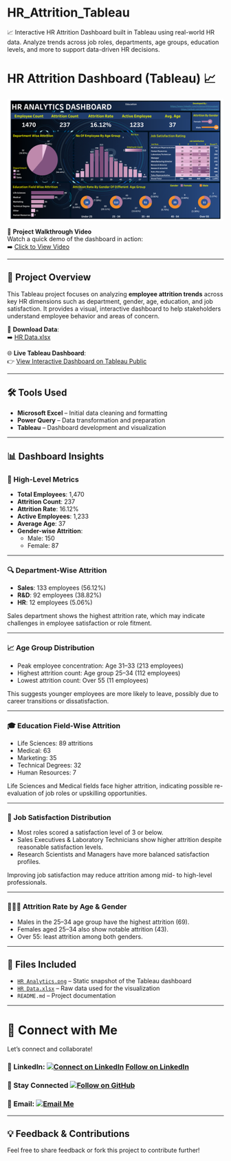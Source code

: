 # HR_Attrition_Tableau
📈 Interactive HR Attrition Dashboard built in Tableau using real-world HR data. Analyze trends across job roles, departments, age groups, education levels, and more to support data-driven HR decisions.

# HR Attrition Dashboard (Tableau) 📈

![HR Analytics](https://github.com/datawithbiswajeet/HR_Attrition_Tableau/blob/main/HR%20Analytics.png)

🎥 **Project Walkthrough Video**  
Watch a quick demo of the dashboard in action:  
➡️ [Click to View Video](https://github.com/datawithbiswajeet/HR_Attrition_Tableau/blob/main/hr%20attrition%20tableau.mp4)

---

## 📌 Project Overview

This Tableau project focuses on analyzing **employee attrition trends** across key HR dimensions such as department, gender, age, education, and job satisfaction. It provides a visual, interactive dashboard to help stakeholders understand employee behavior and areas of concern.

📂 **Download Data**:  
➡️ [HR Data.xlsx](https://github.com/datawithbiswajeet/HR_Attrition_Tableau/blob/main/HR%20Data.xlsx)

🌐 **Live Tableau Dashboard**:  
👉 [View Interactive Dashboard on Tableau Public](https://public.tableau.com/views/hrattritiondash/HRAnalytics?:language=en-US&publish=yes&:sid=&:redirect=auth&:display_count=n&:origin=viz_share_link)

---

## 🛠️ Tools Used

- **Microsoft Excel** – Initial data cleaning and formatting  
- **Power Query** – Data transformation and preparation  
- **Tableau** – Dashboard development and visualization

---

## 📊 Dashboard Insights

### 🔹 High-Level Metrics

- **Total Employees**: 1,470  
- **Attrition Count**: 237  
- **Attrition Rate**: 16.12%  
- **Active Employees**: 1,233  
- **Average Age**: 37  
- **Gender-wise Attrition**:  
  - Male: 150  
  - Female: 87  

---

### 🔍 Department-Wise Attrition

- **Sales**: 133 employees (56.12%)  
- **R&D**: 92 employees (38.82%)  
- **HR**: 12 employees (5.06%)

Sales department shows the highest attrition rate, which may indicate challenges in employee satisfaction or role fitment.

---

### 📈 Age Group Distribution

- Peak employee concentration: Age 31–33 (213 employees)
- Highest attrition count: Age group 25–34 (112 employees)
- Lowest attrition count: Over 55 (11 employees)

This suggests younger employees are more likely to leave, possibly due to career transitions or dissatisfaction.

---

### 🎓 Education Field-Wise Attrition

- Life Sciences: 89 attritions  
- Medical: 63  
- Marketing: 35  
- Technical Degrees: 32  
- Human Resources: 7  

Life Sciences and Medical fields face higher attrition, indicating possible re-evaluation of job roles or upskilling opportunities.

---

### 💼 Job Satisfaction Distribution

- Most roles scored a satisfaction level of 3 or below.
- Sales Executives & Laboratory Technicians show higher attrition despite reasonable satisfaction levels.
- Research Scientists and Managers have more balanced satisfaction profiles.

Improving job satisfaction may reduce attrition among mid- to high-level professionals.

---

### 👨‍👩‍👧 Attrition Rate by Age & Gender

- Males in the 25–34 age group have the highest attrition (69).
- Females aged 25–34 also show notable attrition (43).
- Over 55: least attrition among both genders.

---

## 📎 Files Included

- [`HR Analytics.png`](https://github.com/datawithbiswajeet/HR_Attrition_Tableau/blob/main/HR%20Analytics.png) – Static snapshot of the Tableau dashboard  
- [`HR Data.xlsx`](https://github.com/datawithbiswajeet/HR_Attrition_Tableau/blob/main/HR%20Data.xlsx) – Raw data used for the visualization  
- `README.md` – Project documentation

---

# 🔗 Connect with Me
Let’s connect and collaborate!

### 💼 LinkedIn: [![Connect on LinkedIn](https://img.shields.io/badge/LinkedIn-Connect-blue?logo=linkedin&style=social)](https://www.linkedin.com/in/datawithbiswajeet) <a class="libutton" href="https://www.linkedin.com/comm/mynetwork/discovery-see-all?usecase=PEOPLE_FOLLOWS&followMember=datawithbiswajeet" target="_blank">Follow on LinkedIn</a>

### 🙌 Stay Connected [![Follow on GitHub](https://img.shields.io/github/followers/datawithbiswajeet?label=Follow%20Me&style=social)](https://github.com/datawithbiswajeet)

### 📧 Email: [![Email Me](https://img.shields.io/badge/Email-Contact%20Me-red?style=social&logo=gmail)](mailto:datawithbiswajeet@gmail.com)

---

## 💡 Feedback & Contributions

Feel free to share feedback or fork this project to contribute further!

